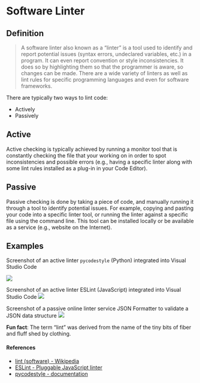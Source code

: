 # Software Linter
## Definition
> A software linter also known as a “linter” is a tool used to identify and report potential issues (syntax errors, undeclared variables, etc.) in a program. It can even report convention or style inconsistencies. It does so by highlighting them so that the programmer is aware, so changes can be made. There are a wide variety of linters as well as lint rules for specific programming languages and even for software frameworks.

There are typically two ways to lint code:
- Actively
- Passively

## Active
Active checking is typically achieved by running a monitor tool that is constantly checking the file that your working on in order to spot inconsistencies and possible errors (e.g., having a specific linter along with some lint rules installed as a plug-in in your Code Editor).

## Passive
Passive checking is done by taking a piece of code, and manually running it through a tool to identify potential issues. For example, copying and pasting your code into a specific linter tool, or running the linter against a specific file using the command line. This tool can be installed locally or be available as a service (e.g., website on the Internet).

## Examples
Screenshot of an active linter ```pycodestyle``` (Python) integrated into Visual Studio Code

<img src="https://s3.amazonaws.com/alx-intranet.hbtn.io/uploads/medias/2020/12/b2e79e0ac88cd12591148993013bd49df7c72ad0.png?X-Amz-Algorithm=AWS4-HMAC-SHA256&X-Amz-Credential=AKIARDDGGGOUSBVO6H7D%2F20230124%2Fus-east-1%2Fs3%2Faws4_request&X-Amz-Date=20230124T161707Z&X-Amz-Expires=86400&X-Amz-SignedHeaders=host&X-Amz-Signature=8827d28cbc519dd1e79b80bdd807ace0bb4b6e563971723466b33c61e31c9104">

Screenshot of an active linter ESLint (JavaScript) integrated into Visual Studio Code
<img src="https://s3.amazonaws.com/alx-intranet.hbtn.io/uploads/medias/2020/12/e1df9b4b04c0f78ec98cb6ca581f513d15205f9e.png?X-Amz-Algorithm=AWS4-HMAC-SHA256&X-Amz-Credential=AKIARDDGGGOUSBVO6H7D%2F20230124%2Fus-east-1%2Fs3%2Faws4_request&X-Amz-Date=20230124T161707Z&X-Amz-Expires=86400&X-Amz-SignedHeaders=host&X-Amz-Signature=de3f631a6ca0a3391d54f3964f2c2ed08bd9058285dd31b442527a36b8566124">

Screenshot of a passive online linter service JSON Formatter to validate a JSON data structure
<img src="https://s3.amazonaws.com/alx-intranet.hbtn.io/uploads/medias/2020/12/e7ed9c91bb9712ca009602636a4996f733ea4a1c.png?X-Amz-Algorithm=AWS4-HMAC-SHA256&X-Amz-Credential=AKIARDDGGGOUSBVO6H7D%2F20230124%2Fus-east-1%2Fs3%2Faws4_request&X-Amz-Date=20230124T161707Z&X-Amz-Expires=86400&X-Amz-SignedHeaders=host&X-Amz-Signature=186432e5473865ebec3d3b1bf5c43a0a202c0bb8ae2de6128ccf07a199ddc118">

<b>Fun fact</b>: The term “lint” was derived from the name of the tiny bits of fiber and fluff shed by clothing.

#### References
- [lint (software) - Wikipedia](https://en.wikipedia.org/wiki/Lint_(software))
- [ESLint - Pluggable JavaScript linter](https://eslint.org/)
- [pycodestyle - documentation](https://pycodestyle.pycqa.org/en/latest/)
